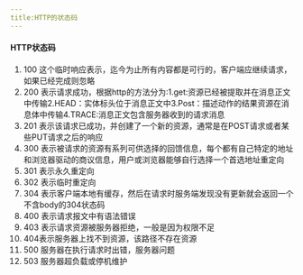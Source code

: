 ```yaml
---
title:HTTP的状态码
---
```

#### HTTP状态码
1. 100 这个临时响应表示，迄今为止所有内容都是可行的，客户端应继续请求，如果已经完成则忽略
2. 200 表示请求成功，根据http的方法分为:1.get:资源已经被提取并在消息正文中传输2.HEAD：实体标头位于消息正文中3.Post：描述动作的结果资源在消息体中传输4.TRACE:消息正文包含服务器收到的请求消息
3. 201 表示该请求已成功，并创建了一个新的资源，通常是在POST请求或者某些PUT请求之后的响应
4. 300 表示被请求的资源有系列可供选择的回馈信息，每个都有自己特定的地址和浏览器驱动的商议信息，用户或浏览器能够自行选择一个首选地址重定向
5. 301 表示永久重定向
6. 302 表示临时重定向
7. 304 表示客户端本地有缓存，然后在请求时服务端发现没有更新就会返回一个不含body的304状态码
8. 400 表示请求报文中有语法错误
9. 403 表示请求资源被服务器拒绝，一般是因为权限不足
10. 404表示服务器上找不到资源，该路径不存在资源
11. 500 服务器在执行请求时出错，服务器问题
12. 503 服务器超负载或停机维护